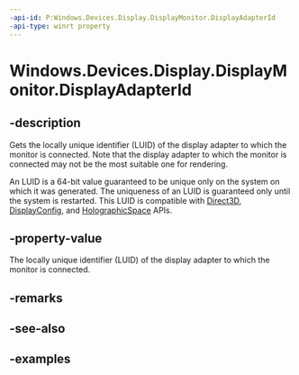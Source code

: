 ```yaml
---
-api-id: P:Windows.Devices.Display.DisplayMonitor.DisplayAdapterId
-api-type: winrt property
---
```


<!-- Property syntax.
public DisplayAdapterId DisplayAdapterId { get; }
-->

# Windows.Devices.Display.DisplayMonitor.DisplayAdapterId

## -description
Gets the locally unique identifier (LUID) of the display adapter to which the monitor is connected. Note that the display adapter to which the monitor is connected may not be the most suitable one for rendering.

An LUID is a 64-bit value guaranteed to be unique only on the system on which it was generated. The uniqueness of an LUID is guaranteed only until the system is restarted. This LUID is compatible with [Direct3D](https://msdn.microsoft.com/library/windows/desktop/hh309466), [DisplayConfig](https://msdn.microsoft.com/library/windows/hardware/ff553954), and [HolographicSpace](../windows.graphics.holographic/holographicspace.md) APIs.

## -property-value
The locally unique identifier (LUID) of the display adapter to which the monitor is connected.

## -remarks

## -see-also

## -examples

